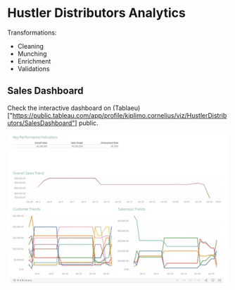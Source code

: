 # Hustler Distributors Analytics

Transformations:
- Cleaning
- Munching
- Enrichment
- Validations

## Sales Dashboard
Check the interactive dashboard on (Tablaeu)["https://public.tableau.com/app/profile/kiplimo.cornelius/viz/HustlerDistributors/SalesDashboard"] public.

![The viz](static/sales.jpeg)